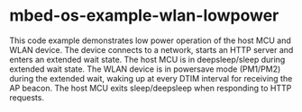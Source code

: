 # mbed-os-example-wlan-lowpower
This code example demonstrates low power operation of the host MCU and WLAN device. The device connects to a network, starts an HTTP server and enters an extended wait state. The host MCU is in deepsleep/sleep during extended wait state. The WLAN device is in powersave mode (PM1/PM2) during the extended wait, waking up at every DTIM interval for receiving the AP beacon. The host MCU exits sleep/deepsleep when responding to HTTP requests. 
